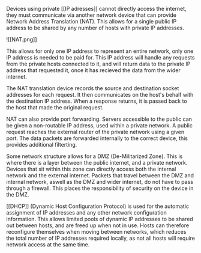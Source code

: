 Devices using private [[IP adresses]] cannot directly access the internet, they must communicate via another network device that can provide Network Address Translation (NAT). This allows for a single public IP address to be shared by any number of hosts with private IP addresses. 

![[NAT.png]]

This allows for only one IP address to represent an entire network, only one IP address is needed to be paid for. This IP address will handle any requests from the private hosts connected to it, and will return data to the private IP address that requested it, once it has recieved the data from the wider internet.

The NAT translation device records the source and destination socket addresses for each request. It then communicates on the host's behalf with the destination IP address. When a response returns, it is passed back to the host that made the original request.

NAT can also provide port forwarding. Servers accessible to the public can be given a non-routable IP address, used within a private network. A public request reaches the external router of the private network using a given port. The data packets are forwarded internally to the correct device, this provides additional filterting.

Some network structure allows for a DMZ (De-Militarized Zone). This is where there is a layer between the public internet, and a private network. Devices that sit within this zone can directly access both the internal network and the external internet. Packets that travel between the DMZ and internal network, aswell as the DMZ and wider internet, do not have to pass through a firewall. This places the responsibility of security on the device in the DMZ.

[[DHCP]] (Dynamic Host Configuration Protocol) is used for the automatic assignment of IP addresses and any other network configuration information. This allows limited pools of dynamic IP addresses to be shared out between hosts, and are freed up when not in use. Hosts can therefore reconfigure themselves when moving between networks, which reduces the total number of IP addresses required locally, as not all hosts will require network access at the same time.
